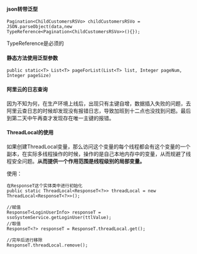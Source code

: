#### json转带泛型

```
Pagination<ChildCustomersRSVo> childCustomersRSVo = JSON.parseObject(data,new TypeReference<Pagination<ChildCustomersRSVo>>(){});
```

TypeReference是必须的

#### 静态方法使用泛型参数

```
public static<T> List<T> pageForList(List<T> list, Integer pageNum, Integer pageSize) 
```

#### 阿里云的日志查询

因为不知为何，在生产环境上线后，出现只有主键自增，数据插入失败的问题，去阿里云查日志的时候却发现没有报错日志，导致加班到十二点也没找到问题。最后到第二天中午再查才发现存在唯一主键的报错。

#### ThreadLocal的使用

如果创建ThreadLocal变量，那么访问这个变量的每个线程都会有这个变量的一个副本，在实际多线程操作的时候，操作的是自己本地内存中的变量，从而规避了线程安全问题。**从而提供一个作用范围是线程级别的局部变量。**

使用：

```
在ResponseT这个实体类中进行初始化
public static ThreadLocal<ResponseT<?>> threadLocal = new ThreadLocal<ResponseT<?>>();
```

```
//赋值
ResponseT<LoginUserInfo> responseT = ssoSystemService.getLoginUser(ttlValue);
//取值 
ResponseT<?> responseT = ResponseT.threadLocal.get();
```

```
//完毕后进行移除
ResponseT.threadLocal.remove();
```

